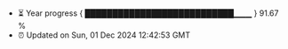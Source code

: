 - ⏳ Year progress { ███████████████████████████▁▁▁ } 91.67 %
- ⏰ Updated on Sun, 01 Dec 2024 12:42:53 GMT

